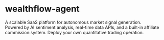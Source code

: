 # wealthflow-agent
A scalable SaaS platform for autonomous market signal generation. Powered by AI sentiment analysis, real-time data APIs, and a built-in affiliate commission system. Deploy your own quantitative trading operation.

